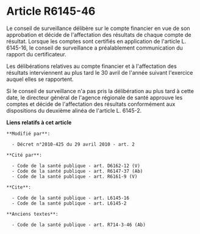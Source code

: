 # Article R6145-46

Le conseil de surveillance délibère sur le compte financier en vue de son approbation et décide de l'affectation des
résultats de chaque compte de résultat. Lorsque les comptes sont certifiés en application de l'article L. 6145-16, le conseil
de surveillance a préalablement communication du rapport du certificateur. 

Les délibérations relatives au compte financier et à l'affectation des résultats interviennent au plus tard le 30 avril de
l'année suivant l'exercice auquel elles se rapportent. 

Si le conseil de surveillance n'a pas pris la délibération au plus tard à cette date, le directeur général de l'agence
régionale de santé approuve les comptes et décide de l'affectation des résultats conformément aux dispositions du deuxième
alinéa de l'article L. 6145-2.

**Liens relatifs à cet article**

	**Modifié par**:

	  - Décret n°2010-425 du 29 avril 2010 - art. 2

	**Cité par**:

	  - Code de la santé publique - art. D6162-12 (V)
	  - Code de la santé publique - art. R6147-37 (Ab)
	  - Code de la santé publique - art. R6161-9 (V)

	**Cite**:

	  - Code de la santé publique - art. L6145-16
	  - Code de la santé publique - art. L6145-2

	**Anciens textes**:

	  - Code de la santé publique - art. R714-3-46 (Ab)
